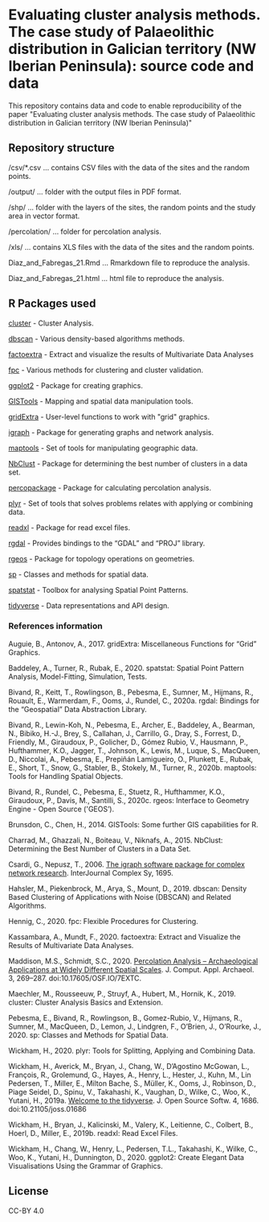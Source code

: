 # Evaluating cluster analysis methods. The case study of Palaeolithic distribution in Galician territory (NW Iberian Peninsula): source code and data
This repository contains data and code to enable reproducibility of the paper "Evaluating cluster analysis methods. The case study of Palaeolithic distribution in Galician territory (NW Iberian Peninsula)"

## Repository structure
/csv/*.csv ... contains CSV files with the data of the sites and the random points.

/output/ ... folder with the output files in PDF format.

/shp/ ... folder with the layers of the sites, the random points and the study area in vector format.

/percolation/ ... folder for percolation analysis.

/xls/ ... contains XLS files with the data of the sites and the random points.

Diaz_and_Fabregas_21.Rmd ... Rmarkdown file to reproduce the analysis.

Diaz_and_Fabregas_21.html ... html file to reproduce the analysis.

## R Packages used
[cluster](https://cran.r-project.org/web/packages/cluster/index.html) - Cluster Analysis.

[dbscan](https://cran.r-project.org/web/packages/dbscan/index.html) - Various density-based algorithms methods.

[factoextra](https://cran.r-project.org/web/packages/factoextra/index.html) - Extract and visualize the results of Multivariate Data Analyses

[fpc](https://cran.r-project.org/web/packages/fpc/index.html) - Various methods for clustering and cluster validation.

[ggplot2](https://cran.r-project.org/web/packages/ggplot2/index.html) - Package for creating graphics.

[GISTools](https://cran.r-project.org/web/packages/GISTools/index.html) - Mapping and spatial data manipulation tools.

[gridExtra](https://cran.r-project.org/web/packages/gridExtra/index.html) - User-level functions to work with "grid" graphics.

[igraph](https://cran.r-project.org/web/packages/igraph/index.html) - Package for generating graphs and network analysis.

[maptools](https://cran.r-project.org/web/packages/maptools/index.html) - Set of tools for manipulating geographic data.

[NbClust](https://cran.r-project.org/web/packages/NbClust/index.html) - Package for determining the best number of clusters in a data set.

[percopackage](https://github.com/SCSchmidt/percopackage/) - Package for calculating percolation analysis.

[plyr](https://cran.r-project.org/web/packages/plyr/index.html) - Set of tools that solves problems relates with applying or combining data.

[readxl](https://cran.r-project.org/web/packages/readxl/index.html) - Package for read excel files.

[rgdal](https://cran.r-project.org/web/packages/rgdal/index.html) - Provides bindings to the “GDAL” and “PROJ” library.

[rgeos](https://cran.r-project.org/web/packages/rgeos/index.html) - Package for topology operations on geometries.

[sp](https://cran.r-project.org/web/packages/sp/index.html) - Classes and methods for spatial data.

[spatstat](https://cran.r-project.org/web/packages/spatstat/index.html) - Toolbox for analysing Spatial Point Patterns.

[tidyverse](https://cran.r-project.org/web/packages/tidyverse/index.html) - Data representations and API design.

### References information

Auguie, B., Antonov, A., 2017. gridExtra: Miscellaneous Functions for “Grid” Graphics.

Baddeley, A., Turner, R., Rubak, E., 2020. spatstat: Spatial Point Pattern Analysis, Model-Fitting, Simulation, Tests.

Bivand, R., Keitt, T., Rowlingson, B., Pebesma, E., Sumner, M., Hijmans, R., Rouault, E., Warmerdam, F., Ooms, J., Rundel, C., 2020a. rgdal: Bindings for the “Geospatial” Data Abstraction Library.

Bivand, R., Lewin-Koh, N., Pebesma, E., Archer, E., Baddeley, A., Bearman, N., Bibiko, H.-J., Brey, S., Callahan, J., Carrillo, G., Dray, S., Forrest, D., Friendly, M., Giraudoux, P., Golicher, D., Gómez Rubio, V., Hausmann, P., Hufthammer, K.O., Jagger, T., Johnson, K., Lewis, M., Luque, S., MacQueen, D., Niccolai, A., Pebesma, E., Prepiñán Lamigueiro, O., Plunkett, E., Rubak, E., Short, T., Snow, G., Stabler, B., Stokely, M., Turner, R., 2020b. maptools: Tools for Handling Spatial Objects.

Bivand, R., Rundel, C., Pebesma, E., Stuetz, R., Hufthammer, K.O., Giraudoux, P., Davis, M., Santilli, S., 2020c. rgeos: Interface to Geometry Engine - Open Source ('GEOS’).

Brunsdon, C., Chen, H., 2014. GISTools: Some further GIS capabilities for R.

Charrad, M., Ghazzali, N., Boiteau, V., Niknafs, A., 2015. NbClust: Determining the Best Number of Clusters in a Data Set.

Csardi, G., Nepusz, T., 2006. [The igraph software package for complex network research](http://www.interjournal.org/manuscript_abstract.php?361100992). InterJournal Complex Sy, 1695.

Hahsler, M., Piekenbrock, M., Arya, S., Mount, D., 2019. dbscan: Density Based Clustering of Applications with Noise (DBSCAN) and Related Algorithms.

Hennig, C., 2020. fpc: Flexible Procedures for Clustering.

Kassambara, A., Mundt, F., 2020. factoextra: Extract and Visualize the Results of Multivariate Data Analyses.

Maddison, M.S., Schmidt, S.C., 2020. [Percolation Analysis – Archaeological Applications at Widely Different Spatial Scales](https://journal.caa-international.org/article/10.5334/jcaa.54/). J. Comput. Appl. Archaeol. 3, 269–287. doi:10.17605/OSF.IO/7EXTC.

Maechler, M., Rousseeuw, P., Struyf, A., Hubert, M., Hornik, K., 2019. cluster: Cluster Analysis Basics and Extension.

Pebesma, E., Bivand, R., Rowlingson, B., Gomez-Rubio, V., Hijmans, R., Sumner, M., MacQueen, D., Lemon, J., Lindgren, F., O’Brien, J., O’Rourke, J., 2020. sp: Classes and Methods for Spatial Data.

Wickham, H., 2020. plyr: Tools for Splitting, Applying and Combining Data.

Wickham, H., Averick, M., Bryan, J., Chang, W., D’Agostino McGowan, L., François, R., Grolemund, G., Hayes, A., Henry, L., Hester, J., Kuhn, M., Lin Pedersen, T., Miller, E., Milton Bache, S., Müller, K., Ooms, J., Robinson, D., Piage Seidel, D., Spinu, V., Takahashi, K., Vaughan, D., Wilke, C., Woo, K., Yutani, H., 2019a. [Welcome to the tidyverse](https://joss.theoj.org/papers/10.21105/joss.01686). J. Open Source Softw. 4, 1686. doi:10.21105/joss.01686

Wickham, H., Bryan, J., Kalicinski, M., Valery, K., Leitienne, C., Colbert, B., Hoerl, D., Miller, E., 2019b. readxl: Read Excel Files.

Wickham, H., Chang, W., Henry, L., Pedersen, T.L., Takahashi, K., Wilke, C., Woo, K., Yutani, H., Dunnington, D., 2020. ggplot2: Create Elegant Data Visualisations Using the Grammar of Graphics.


## License
CC-BY 4.0
